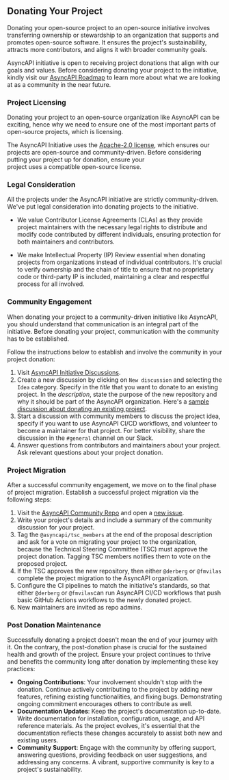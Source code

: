 ## Donating Your Project

Donating your open-source project to an open-source initiative involves transferring ownership or stewardship to an organization that supports and promotes open-source software. It ensures the project's sustainability, attracts more contributors, and aligns it with broader community goals.

AsyncAPI initiative is open to receiving project donations that align with our goals and values. Before considering donating your project to the initiative, kindly visit our [AsyncAPI Roadmap](https://www.asyncapi.com/roadmap) to learn more about what we are looking at as a community in the near future. 

### Project Licensing

Donating your project to an open-source organization like AsyncAPI can be exciting, hence why we need to ensure one of the most important parts of open-source projects, which is licensing. 

The AsyncAPI Initiative uses the [Apache-2.0 license](https://www.apache.org/licenses/LICENSE-2.0), which ensures our projects are open-source and community-driven. Before considering putting your project up for donation, ensure your project uses a compatible open-source license. 

### Legal Consideration

All the projects under the AsyncAPI initiative are strictly community-driven. We've put legal consideration into donating projects to the initiative.

- We value Contributor License Agreements (CLAs) as they provide project maintainers with the necessary legal rights to distribute and modify code contributed by different individuals, ensuring protection for both maintainers and contributors.

- We make Intellectual Property (IP) Review essential when donating projects from organizations instead of individual contributors. It's crucial to verify ownership and the chain of title to ensure that no proprietary code or third-party IP is included, maintaining a clear and respectful process for all involved.

### Community Engagement

When donating your project to a community-driven initiative like AsyncAPI, you should understand that communication is an integral part of the initiative. Before donating your project, communication with the community has to be established.

Follow the instructions below to establish and involve the community in your project donation:

1. Visit [AsyncAPI Initiative Discussions](https://github.com/orgs/asyncapi/discussions).
2. Create a new discussion by clicking on `New discussion` and selecting the `Idea` category. Specify in the _title_ that you want to donate to an existing project. In the _description_, state the purpose of the new repository and why it should be part of the AsyncAPI organization. Here's a  [sample discussion about donating an existing project](https://github.com/orgs/asyncapi/discussions/643).
3. Start a discussion with community members to discuss the project idea, specify if you want to use AsyncAPI CI/CD workflows, and volunteer to become a maintainer for that project. For better visibility, share the discussion in the `#general` channel on our Slack. 
4. Answer questions from contributors and maintainers about your project. Ask relevant questions about your project donation.

### Project Migration

After a successful community engagement, we move on to the final phase of project migration. Establish a successful project migration via the following steps:

1. Visit the [AsyncAPI Community Repo](https://github.com/asyncapi/community) and open a [new issue](https://github.com/asyncapi/community/issues/new?assignees=&labels=enhancement&projects=&template=enhancement.yml&title=%5BFEATURE%5D+%3Cdescription%3E). 
2. Write your project's details and include a summary of the community discussion for your project.
3. Tag the `@asyncapi/tsc_members` at the end of the proposal description and ask for a vote on migrating your project to the organization, because the Technical Steering Committee (TSC) must approve the project donation. Tagging TSC members notifies them to vote on the proposed project.  
4. If the TSC approves the new repository, then either `@derberg` or `@fmvilas` complete the project migration to the AsyncAPI organization. 
5. Configure the CI pipelines to match the initiative's standards, so that either `@derberg` or `@fmvilas`can run AsyncAPI CI/CD workflows that push basic GitHub Actions workflows to the newly donated project. 
6. New maintainers are invited as repo admins.

### Post Donation Maintenance

Successfully donating a project doesn't mean the end of your journey with it. On the contrary, the post-donation phase is crucial for the sustained health and growth of the project. Ensure your project continues to thrive and benefits the community long after donation by implementing these key practices:

- **Ongoing Contributions**: Your involvement shouldn't stop with the donation. Continue actively contributing to the project by adding new features, refining existing functionalities, and fixing bugs. Demonstrating ongoing commitment encourages others to contribute as well.
- **Documentation Updates**: Keep the project's documentation up-to-date. Write documentation for installation, configuration, usage, and API reference materials. As the project evolves, it's essential that the documentation reflects these changes accurately to assist both new and existing users.
- **Community Support**: Engage with the community by offering support, answering questions, providing feedback on user suggestions, and addressing any concerns. A vibrant, supportive community is key to a project's sustainability.

